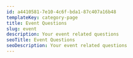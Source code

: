 ```yaml
---
id: a4410581-7e10-4c6f-bda1-87c407a16b48
templateKey: category-page
title: Event Questions
slug: event
description: Your event related questions
seoTitle: Event Questions
seoDescription: Your event related questions
---
```

